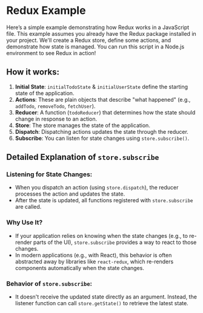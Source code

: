 # Redux Example

Here’s a simple example demonstrating how Redux works in a JavaScript file. This example assumes you already have the Redux package installed in your project. We'll create a Redux store, define some actions, and demonstrate how state is managed. You can run this script in a Node.js environment to see Redux in action!

## How it works:

1. **Initial State**: `initialTodoState` & `initialUserState` define the starting state of the application.
2. **Actions**: These are plain objects that describe "what happened" (e.g., `addTodo`, `removeTodo`, `fetchUser`).
3. **Reducer**: A function (`todoReducer`) that determines how the state should change in response to an action.
4. **Store**: The store manages the state of the application.
5. **Dispatch**: Dispatching actions updates the state through the reducer.
6. **Subscribe**: You can listen for state changes using `store.subscribe()`.

## Detailed Explanation of `store.subscribe`

### Listening for State Changes:

- When you dispatch an action (using `store.dispatch`), the reducer processes the action and updates the state.
- After the state is updated, all functions registered with `store.subscribe` are called.

### Why Use It?

- If your application relies on knowing when the state changes (e.g., to re-render parts of the UI), `store.subscribe` provides a way to react to those changes.
- In modern applications (e.g., with React), this behavior is often abstracted away by libraries like `react-redux`, which re-renders components automatically when the state changes.

### Behavior of `store.subscribe`:

- It doesn't receive the updated state directly as an argument. Instead, the listener function can call `store.getState()` to retrieve the latest state.